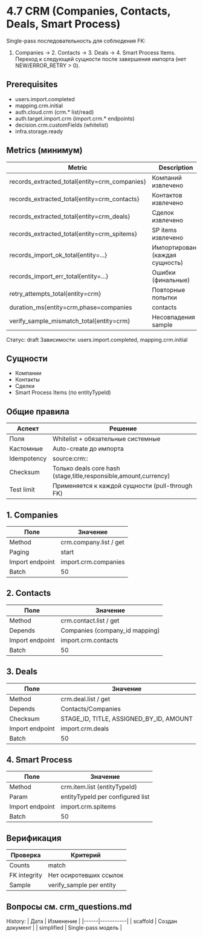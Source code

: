 # 4.7 CRM (Companies, Contacts, Deals, Smart Process)

Single-pass последовательность для соблюдения FK:
1. Companies -> 2. Contacts -> 3. Deals -> 4. Smart Process Items.
Переход к следующей сущности после завершения импорта (нет NEW/ERROR_RETRY > 0).

## Prerequisites
- users.import.completed
- mapping.crm.initial
- auth.cloud.crm (crm.* list/read)
- auth.target.import.crm (import.crm.* endpoints)
- decision.crm.customFields (whitelist)
- infra.storage.ready

## Metrics (минимум)
| Metric | Description |
|--------|-------------|
| records_extracted_total{entity=crm_companies} | Компаний извлечено |
| records_extracted_total{entity=crm_contacts} | Контактов извлечено |
| records_extracted_total{entity=crm_deals} | Сделок извлечено |
| records_extracted_total{entity=crm_spitems} | SP items извлечено |
| records_import_ok_total{entity=...} | Импортировано (каждая сущность) |
| records_import_err_total{entity=...} | Ошибки (финальные) |
| retry_attempts_total{entity=crm} | Повторные попытки |
| duration_ms{entity=crm,phase=companies|contacts|deals|spitems} | Длительность фаз |
| verify_sample_mismatch_total{entity=crm} | Несовпадения sample |
Статус: draft
Зависимости: users.import.completed, mapping.crm.initial

## Сущности
- Компании
- Контакты
- Сделки
- Smart Process Items (по entityTypeId)

## Общие правила
| Аспект | Решение |
|--------|---------|
| Поля | Whitelist + обязательные системные |
| Кастомные | Auto-create до импорта |
| Idempotency | source:crm:<entity>:<id> |
| Checksum | Только deals core hash (stage,title,responsible,amount,currency) |
| Test limit | Применяется к каждой сущности (pull-through FK) |

## 1. Companies
| Поле | Значение |
|------|----------|
| Method | crm.company.list / get |
| Paging | start |
| Import endpoint | import.crm.companies |
| Batch | 50 |

## 2. Contacts
| Поле | Значение |
|------|----------|
| Method | crm.contact.list / get |
| Depends | Companies (company_id mapping) |
| Import endpoint | import.crm.contacts |
| Batch | 50 |

## 3. Deals
| Поле | Значение |
|------|----------|
| Method | crm.deal.list / get |
| Depends | Contacts/Companies |
| Checksum | STAGE_ID, TITLE, ASSIGNED_BY_ID, AMOUNT |
| Import endpoint | import.crm.deals |
| Batch | 50 |

## 4. Smart Process
| Поле | Значение |
|------|----------|
| Method | crm.item.list (entityTypeId) |
| Param | entityTypeId per configured list |
| Import endpoint | import.crm.spitems |
| Batch | 50 |

## Верификация
| Проверка | Критерий |
|----------|----------|
| Counts | match |
| FK integrity | Нет осиротевших ссылок |
| Sample | verify_sample per entity |

## Вопросы см. crm_questions.md

History:
| Дата | Изменение |
|------|-----------|
| scaffold | Создан документ |
| simplified | Single-pass модель |
